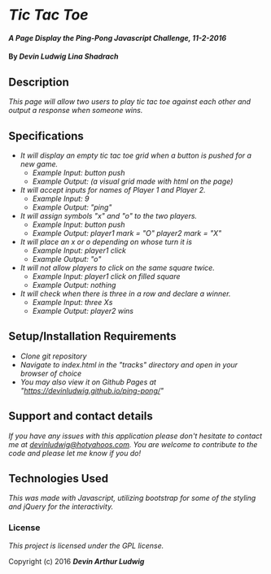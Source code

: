 # _Tic Tac Toe_

#### _A Page Display the Ping-Pong Javascript Challenge, 11-2-2016_

#### By _**Devin Ludwig Lina Shadrach**_

## Description

_This page will allow two users to play tic tac toe against each other and output a response when someone wins._

## Specifications

* _It will display an empty tic tac toe grid when a button is pushed for a new game._
    * _Example Input: button push_
    * _Example Output: (a visual grid made with html on the page)_
* _It will accept inputs for names of Player 1 and Player 2._
    * _Example Input: 9_
    * _Example Output: "ping"_    
* _It will assign symbols "x" and "o" to the two players._
    * _Example Input: button push_
    * _Example Output: player1 mark = "O" player2 mark = "X"_  
* _It will place an x or o depending on whose turn it is_
    * _Example Input: player1 click_
    * _Example Output: "o"_  
* _It will not allow players to click on the same square twice._
    * _Example Input: player1 click on filled square_
    * _Example Output: nothing_  
* _It will check when there is three in a row and declare a winner._
    * _Example Input: three Xs_
    * _Example Output: player2 wins_  

## Setup/Installation Requirements

* _Clone git repository_
* _Navigate to index.html in the "tracks" directory and open in your browser of choice_
* _You may also view it on Github Pages at "https://devinludwig.github.io/ping-pong/"_


## Support and contact details

_If you have any issues with this application please don't hesitate to contact me at devinludwig@hotyahoos.com. You are welcome to contribute to the code and please let me know if you do!_

## Technologies Used

_This was made with Javascript, utilizing bootstrap for some of the styling and jQuery for the interactivity._

### License

*This project is licensed under the GPL license.*

Copyright (c) 2016 **_Devin Arthur Ludwig_**
